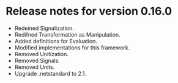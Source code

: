# Release notes for version 0.16.0

- Redeined Signalization.
- Redifned Transformation as Manipulation.
- Added definitions for Evaluation.
- Modified implementations for this framework.
- Removed Unitization.
- Removed Signals.
- Removed Units.
- Upgrade .netstandard to 2.1.
